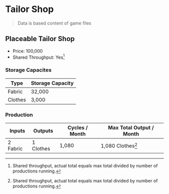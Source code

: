 # Tailor Shop

> Data is based content of game files

## Placeable Tailor Shop

- Price: 100,000
- Shared Throughput: Yes[^1]

### Storage Capacites

|Type|Storage Capacity|
|---|---|
|Fabric|32,000|
|Clothes|3,000|

### Production

| Inputs | Outputs | Cycles / Month | Max Total Output / Month |
|---|---|---|---|
|2 Fabric|1 Clothes|1,080|1,080 Clothes[^1]|

[^1]: Shared throughput, actual total equals max total divided by number of productions running.